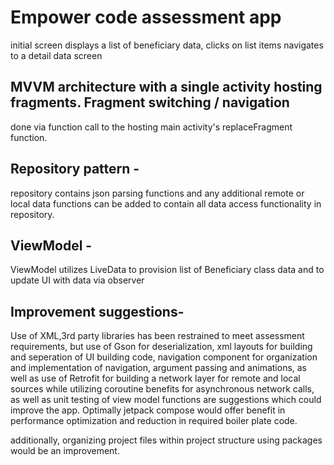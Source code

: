 # Empower code assessment app
initial screen displays a list of beneficiary data, clicks on list items navigates to a detail data
screen

## MVVM architecture with a single activity hosting fragments. Fragment switching / navigation
 done via function call to the hosting main activity's replaceFragment function.
 
## Repository pattern - 
repository contains json parsing functions and any additional remote or local data functions can be
added to contain all data access functionality in repository.

## ViewModel -
ViewModel utilizes LiveData to provision list of Beneficiary class data and to update UI with data via observer

## Improvement suggestions-
Use of XML,3rd party libraries has been restrained to meet assessment requirements, but use of
Gson for deserialization, xml layouts for building and seperation of UI building code, navigation
component for organization and implementation of navigation, argument passing and animations, as well
as use of Retrofit for building a network layer for remote and local sources while utilizing coroutine benefits
for asynchronous network calls, as well as unit testing of view model functions are suggestions 
which could improve the app. Optimally jetpack compose would offer benefit in performance optimization
and reduction in required boiler plate code.

additionally, organizing project files within project structure using packages would be an improvement.
